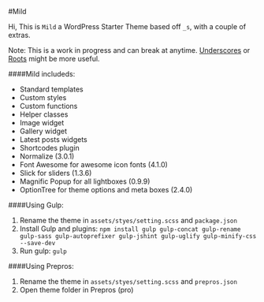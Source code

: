 #Mild

Hi, This is `Mild` a WordPress Starter Theme based off `_s`, with a couple of extras.

Note: This is a work in progress and can break at anytime. 
[Underscores](http://github.com/Automattic/_s) or [Roots](http://github.com/roots/roots) might be more useful.

####Mild includeds:
* Standard templates
* Custom styles
* Custom functions
* Helper classes
* Image widget
* Gallery widget
* Latest posts widgets
* Shortcodes plugin
* Normalize (3.0.1)
* Font Awesome for awesome icon fonts (4.1.0)
* Slick for sliders (1.3.6)
* Magnific Popup for all lightboxes (0.9.9)
* OptionTree for theme options and meta boxes (2.4.0)

####Using Gulp:
1. Rename the theme in `assets/styes/setting.scss` and `package.json`
2. Install Gulp and plugins: `npm install gulp gulp-concat gulp-rename gulp-sass gulp-autoprefixer gulp-jshint gulp-uglify gulp-minify-css --save-dev`
3. Run gulp: `gulp`

####Using Prepros:
1. Rename the theme in `assets/styes/setting.scss` and `prepros.json`
2. Open theme folder in Prepros (pro)
